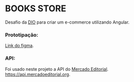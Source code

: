 # BOOKS STORE

Desafio da [DIO](https://www.dio.me/) para criar um e-commerce utilizando Angular.


### Prototipação:
[Link do figma](https://www.figma.com/file/7mnHiGNJmV54lddRyQj2px/E-commerce-project?node-id=0%3A1).


### API:
Foi usado neste projeto a API do [Mercado Editorial](https://api.mercadoeditorial.org/documentacao/v1.2#paginacao).
<br>
https://api.mercadoeditorial.org.
